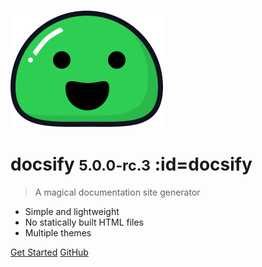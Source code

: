 <!-- markdownlint-disable first-line-h1 -->

![logo](_media/icon.svg)

# docsify <small>5.0.0-rc.3</small> :id=docsify

> A magical documentation site generator

- Simple and lightweight
- No statically built HTML files
- Multiple themes

[Get Started](#docsify)
[GitHub](https://github.com/docsifyjs/docsify/)

<!-- ![color](#f0f0f0) -->
<!-- ![](/_media/icon.svg) -->
